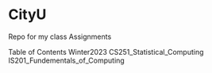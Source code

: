 # CityU
Repo for my class Assignments

Table of Contents
    Winter2023
        CS251_Statistical_Computing
        IS201_Fundementals_of_Computing